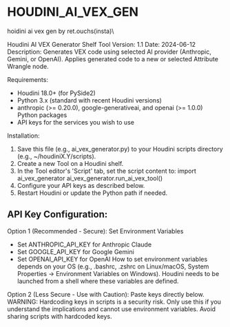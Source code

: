 # HOUDINI_AI_VEX_GEN
hoidini ai vex gen by ret.ouchs(insta)\

Houdini AI VEX Generator Shelf Tool
Version: 1.1
Date: 2024-06-12
Description: Generates VEX code using selected AI provider (Anthropic, Gemini, or OpenAI).
             Applies generated code to a new or selected Attribute Wrangle node.

Requirements:
- Houdini 18.0+ (for PySide2)
- Python 3.x (standard with recent Houdini versions)
- anthropic (>= 0.20.0), google-generativeai, and openai (>= 1.0.0) Python packages
- API keys for the services you wish to use

Installation:
1. Save this file (e.g., ai_vex_generator.py) to your Houdini scripts directory
   (e.g., ~/houdiniX.Y/scripts).
2. Create a new Tool on a Houdini shelf.
3. In the Tool editor's 'Script' tab, set the script content to:
   import ai_vex_generator
   ai_vex_generator.run_ai_vex_tool()
4. Configure your API keys as described below.
5. Restart Houdini or update the Python path if needed.

API Key Configuration:
---------------------
Option 1 (Recommended - Secure): Set Environment Variables
  - Set ANTHROPIC_API_KEY for Anthropic Claude
  - Set GOOGLE_API_KEY for Google Gemini
  - Set OPENAI_API_KEY for OpenAI
  How to set environment variables depends on your OS (e.g., .bashrc, .zshrc on Linux/macOS,
  System Properties -> Environment Variables on Windows). Houdini needs to be launched
  from a shell where these variables are defined.

Option 2 (Less Secure - Use with Caution): Paste keys directly below.
  WARNING: Hardcoding keys in scripts is a security risk. Only use this if you
           understand the implications and cannot use environment variables.
           Avoid sharing scripts with hardcoded keys.

